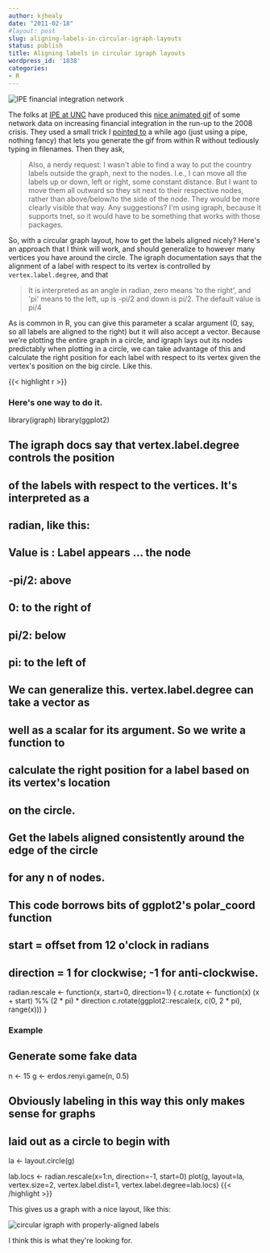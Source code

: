 ```yaml
---
author: kjhealy
date: "2011-02-18"
#layout: post
slug: aligning-labels-in-circular-igraph-layouts
status: publish
title: Aligning labels in circular igraph layouts
wordpress_id: '1838'
categories:
- R
---
```


![IPE financial integration network ](http://kieranhealy.org/files/misc/ipe-unc-graph.png)

The folks at [IPE at UNC](http://ipeatunc.blogspot.com/2011/02/modeling-global-financial-integration.html) have produced this [nice animated gif](http://dl.dropbox.com/u/14507110/pdfout.gif) of some network data on increasing financial integration in the run-up to the 2008 crisis. They used a small trick I [pointed to](http://www.kieranhealy.org/blog/archives/2010/03/04/lists-and-loops-in-r/) a while ago (just using a pipe, nothing fancy) that lets you generate the gif from within R without tediously typing in filenames. Then they ask,

> Also, a nerdy request: I wasn't able to find a way to put the country labels outside the graph, next to the nodes. I.e., I can move all the labels up or down, left or right, some constant distance. But I want to move them all outward so they sit next to their respective nodes, rather than above/below/to the side of the node. They would be more clearly visible that way. Any suggestions? I'm using igraph, because it supports tnet, so it would have to be something that works with those packages.

So, with a circular graph layout, how to get the labels aligned nicely? Here's an approach that I think will work, and should generalize to however many vertices you have around the circle. The igraph documentation says that the alignment of a label with respect to its vertex is controlled by `vertex.label.degree`, and that

> It is interpreted as an angle in radian, zero means 'to the right', and 'pi' means to the left, up is -pi/2 and down is pi/2. The default value is pi/4

As is common in R, you can give this parameter a scalar argument (0, say, so all labels are aligned to the right) but it will also accept a vector. Because we're plotting the entire graph in a circle, and igraph lays out its nodes predictably when plotting in a circle, we can take advantage of this and calculate the right position for each label with respect to its vertex given the vertex's position on the big circle. Like this.

{{< highlight r >}}
 ### Here's one way to do it.
 
 library(igraph)
 library(ggplot2)
 
 ## The igraph docs say that vertex.label.degree controls the position
 ## of the labels with respect to the vertices. It's interpreted as a
 ## radian, like this:
 ##
 ## Value is : Label appears ... the node
 ## -pi/2: above
 ## 0: to the right of
 ## pi/2: below
 ## pi: to the left of
 ##
 ## We can generalize this. vertex.label.degree can take a vector as
 ## well as a scalar for its argument. So we write a function to 
 ## calculate the right position for a label based on its vertex's location
 ## on the circle.
 
 ## Get the labels aligned consistently around the edge of the circle
 ## for any n of nodes.
 ## This code borrows bits of ggplot2's polar_coord function
 ## start = offset from 12 o'clock in radians
 ## direction = 1 for clockwise; -1 for anti-clockwise.
 
 radian.rescale <- function(x, start=0, direction=1) {
   c.rotate <- function(x) (x + start) %% (2 * pi) * direction
   c.rotate(ggplot2::rescale(x, c(0, 2 * pi), range(x)))
 }
 
 ### Example
 ## Generate some fake data
 n <- 15
 g <- erdos.renyi.game(n, 0.5)
 ## Obviously labeling in this way this only makes sense for graphs
 ## laid out as a circle to begin with
 la <- layout.circle(g)
 
 lab.locs <- radian.rescale(x=1:n, direction=-1, start=0)
 plot(g, layout=la, vertex.size=2, vertex.label.dist=1,
         vertex.label.degree=lab.locs)
{{< /highlight >}}

This gives us a graph with a nice layout, like this:

![circular igraph with properly-aligned labels](http://kieranhealy.org/files/misc/circle-labels.png)

I think this is what they're looking for.
